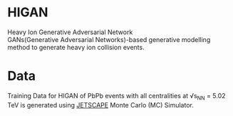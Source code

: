 # HIGAN
Heavy Ion Generative Adversarial Network \
GANs(Generative Adversarial Networks)-based generative modelling method to generate heavy ion collision events. 

# Data
Training Data for HIGAN of PbPb events with all centralities at √s<sub>NN</sub> = 5.02 TeV is generated using [JETSCAPE](https://github.com/JETSCAPE) Monte Carlo (MC) Simulator.

